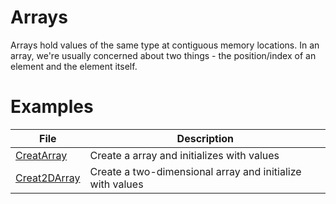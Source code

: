 # Arrays
Arrays hold values of the same type at contiguous memory locations. In an array, we're usually concerned about two things - the position/index of an element and the element itself.
# Examples
| File                                                         | Description                                              |
|--------------------------------------------------------------|----------------------------------------------------------|
| [CreatArray](src\main\java\org\example\CreateArray.java)     | Create a array and initializes with values               |
| [Creat2DArray](src\main\java\org\example\Create2DArray.java) | Create a two-dimensional array and initialize with values |


